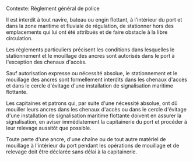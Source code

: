 Contexte: Règlement général de police

Il est interdit à tout navire, bateau ou engin flottant, à l'intérieur du port et dans la zone maritime et fluviale de régulation, de stationner hors des emplacements qui lui ont été attribués et de faire obstacle à la libre circulation.

Les règlements particuliers précisent les conditions dans lesquelles le stationnement et le mouillage des ancres sont autorisés dans le port à l'exception des chenaux d'accès.

Sauf autorisation expresse ou nécessité absolue, le stationnement et le mouillage des ancres sont formellement interdits dans les chenaux d'accès et dans le cercle d'évitage d'une installation de signalisation maritime flottante.

Les capitaines et patrons qui, par suite d'une nécessité absolue, ont dû mouiller leurs ancres dans les chenaux d'accès ou dans le cercle d'évitage d'une installation de signalisation maritime flottante doivent en assurer la signalisation, en aviser immédiatement la capitainerie du port et procéder à leur relevage aussitôt que possible.

Toute perte d'une ancre, d'une chaîne ou de tout autre matériel de mouillage à l'intérieur du port pendant les opérations de mouillage et de relevage doit être déclarée sans délai à la capitainerie.